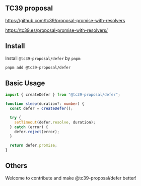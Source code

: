## TC39 proposal

https://github.com/tc39/proposal-promise-with-resolvers

https://tc39.es/proposal-promise-with-resolvers/

## Install

Install `@tc39-proposal/defer` by `pnpm`

```bash
pnpm add @tc39-proposal/defer
```

## Basic Usage

```ts
import { createDefer } from "@tc39-proposal/defer";

function sleep(duration?: number) {
  const defer = createDefer();

  try {
    setTimeout(defer.resolve, duration);
  } catch (error) {
    defer.reject(error);
  }

  return defer.promise;
}
```

## Others

Welcome to contribute and make @tc39-proposal/defer better!
